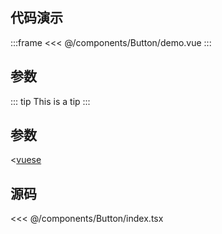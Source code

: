 ## 代码演示

:::frame
<<< @/components/Button/demo.vue
:::

## 参数

::: tip
This is a tip
:::

## 参数

<[vuese](@/components/Button/index.tsx)

## 源码

<<< @/components/Button/index.tsx
